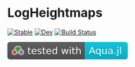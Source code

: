 # LogHeightmaps

[![Stable](https://img.shields.io/badge/docs-stable-blue.svg)](https://Dysthymiac.github.io/LogHeightmaps.jl/stable/)
[![Dev](https://img.shields.io/badge/docs-dev-blue.svg)](https://Dysthymiac.github.io/LogHeightmaps.jl/dev/)
[![Build Status](https://github.com/Dysthymiac/LogHeightmaps.jl/actions/workflows/CI.yml/badge.svg?branch=master)](https://github.com/Dysthymiac/LogHeightmaps.jl/actions/workflows/CI.yml?query=branch%3Amaster)
<!-- [![Code Style: Blue](https://img.shields.io/badge/code%20style-blue-4495d1.svg)](https://github.com/invenia/BlueStyle) -->
[![Aqua](https://raw.githubusercontent.com/JuliaTesting/Aqua.jl/master/badge.svg)](https://github.com/JuliaTesting/Aqua.jl)
